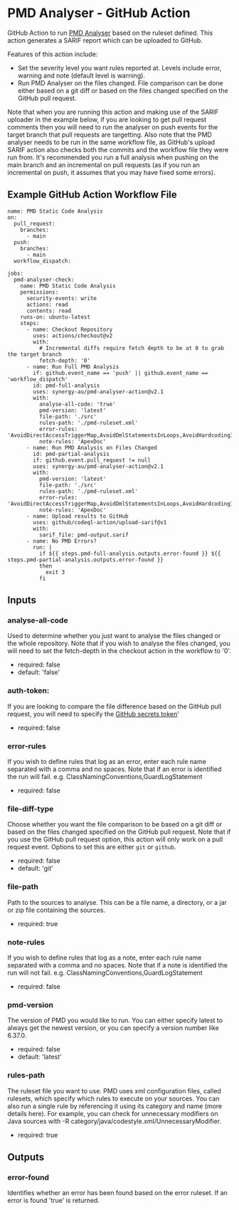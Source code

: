# PMD Analyser - GitHub Action

GitHub Action to run [PMD Analyser](https://pmd.github.io/) based on the ruleset defined. This action generates a SARIF report which can be uploaded to GitHub.

Features of this action include:

- Set the severity level you want rules reported at. Levels include error, warning and note (default level is warning).
- Run PMD Analyser on the files changed. File comparison can be done either based on a git diff or based on the files changed specified on the GitHub pull request.

Note that when you are running this action and making use of the SARIF uploader in the example below, if you are looking to get pull request comments then you will need to run the analyser on push events for the target branch that pull requests are targetting. Also note that the PMD analyser needs to be run in the same workflow file, as GitHub's upload SARIF action also checks both the commits and the workflow file they were run from. It's recommended you run a full analysis when pushing on the main branch and an incremental on pull requests (as if you run an incremental on push, it assumes that you may have fixed some errors).

## Example GitHub Action Workflow File
```
name: PMD Static Code Analysis
on:
  pull_request:
    branches:
      - main
  push:
    branches:
      - main
  workflow_dispatch:

jobs:
  pmd-analyser-check:
    name: PMD Static Code Analysis
    permissions:
      security-events: write
      actions: read
      contents: read
    runs-on: ubuntu-latest
    steps:
      - name: Checkout Repository
        uses: actions/checkout@v2
        with:
          # Incremental diffs require fetch depth to be at 0 to grab the target branch
          fetch-depth: '0'
      - name: Run Full PMD Analysis
        if: github.event_name == 'push' || github.event_name == 'workflow_dispatch'
        id: pmd-full-analysis
        uses: synergy-au/pmd-analyser-action@v2.1
        with:
          analyse-all-code: 'true'
          pmd-version: 'latest'
          file-path: './src'
          rules-path: './pmd-ruleset.xml'
          error-rules: 'AvoidDirectAccessTriggerMap,AvoidDmlStatementsInLoops,AvoidHardcodingId'
          note-rules: 'ApexDoc'
      - name: Run PMD Analysis on Files Changed
        id: pmd-partial-analysis
        if: github.event.pull_request != null
        uses: synergy-au/pmd-analyser-action@v2.1
        with:
          pmd-version: 'latest'
          file-path: './src'
          rules-path: './pmd-ruleset.xml'
          error-rules: 'AvoidDirectAccessTriggerMap,AvoidDmlStatementsInLoops,AvoidHardcodingId'
          note-rules: 'ApexDoc'
      - name: Upload results to GitHub
        uses: github/codeql-action/upload-sarif@v1
        with:
          sarif_file: pmd-output.sarif
      - name: No PMD Errors?
        run: |
          if ${{ steps.pmd-full-analysis.outputs.error-found }} ${{ steps.pmd-partial-analysis.outputs.error-found }}
          then
            exit 3
          fi
```

## Inputs

### analyse-all-code

Used to determine whether you just want to analyse the files changed or the whole repository. Note that if you wish to analyse the files changed, you will need to set the fetch-depth in the checkout action in the workflow to '0'.

-   required: false
-   default: 'false'

### auth-token:
If you are looking to compare the file difference based on the GitHub pull request, you will need to specify the [GitHub secrets token](https://docs.github.com/en/actions/reference/authentication-in-a-workflow)'
    
-   required: false

### error-rules

If you wish to define rules that log as an error, enter each rule name separated with a comma and no spaces. Note that if an error is identified the run will fail. e.g. ClassNamingConventions,GuardLogStatement

-   required: false

### file-diff-type

Choose whether you want the file comparison to be based on a git diff or based on the files changed specified on the GitHub pull request. Note that if you use the GitHub pull request option, this action will only work on a pull request event. Options to set this are either `git` or `github`.
   
-   required: false
-   default: 'git'

### file-path

Path to the sources to analyse. This can be a file name, a directory, or a jar or zip file containing the sources.

-   required: true

### note-rules

If you wish to define rules that log as a note, enter each rule name separated with a comma and no spaces. Note that if a note is identified the run will not fail. e.g. ClassNamingConventions,GuardLogStatement

-   required: false

### pmd-version

The version of PMD you would like to run. You can either specify latest to always get the newest version, or you can specify a version number like 6.37.0.

-   required: false
-   default: 'latest'

### rules-path

The ruleset file you want to use. PMD uses xml configuration files, called rulesets, which specify which rules to execute on your sources. You can also run a single rule by referencing it using its category and name (more details here). For example, you can check for unnecessary modifiers on Java sources with -R category/java/codestyle.xml/UnnecessaryModifier.

-   required: true

## Outputs

### error-found

Identifies whether an error has been found based on the error ruleset. If an error is found 'true' is returned.
